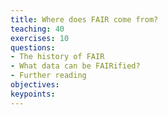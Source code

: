 ```yaml
---
title: Where does FAIR come from?
teaching: 40
exercises: 10
questions:
- The history of FAIR
- What data can be FAIRified?
- Further reading 
objectives:
keypoints:
---
```






